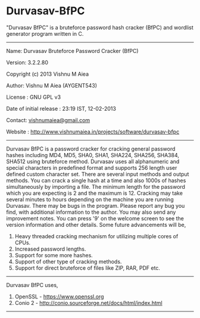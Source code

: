 # Durvasav-BfPC
"Durvasav BfPC" is a bruteforce password hash cracker (BfPC) and wordlist generator program written in C.


---------------------------------------------------------------------------------------------------------

Name: Durvasav Bruteforce Password Cracker (BfPC)

Version: 3.2.2.80

Copyright (c) 2013 Vishnu M Aiea

Author: Vishnu M Aiea (AYGENT543)

License : GNU GPL v3

Date of initial release : 23:19 IST, 12-02-2013 

Contact: vishnumaiea@gmail.com

Website : http://www.vishnumaiea.in/projects/software/durvasav-bfpc

--------------------------------------------------------------------------------------------------------



Durvasav BfPC is a password cracker for cracking general password hashes including MD4, MD5, SHA0, SHA1, SHA224, SHA256, SHA384, SHA512 using bruteforce method. Durvasav uses all alphanumeric and special characters in predefined format and supports 256 length user defined custom character set. There are several input methods and output methods. You can crack a single hash at a time and also 1000s of hashes simultaneously by importing a file. The minimum length for the password which you are expecting is 2 and the maximum is 12. Cracking may take several minutes to hours depending on the machine you are running Durvasav. There may be bugs in the program. Please report any bug you find, with additional information to the author. You may also send any improvement notes. You can press '9' on the welcome screen to see the version information and other details. Some future advancements will be,

1. Heavy threaded cracking mechanism for utilizing multiple cores of CPUs.
2. Increased password lengths.
3. Support for some more hashes.
4. Support of other type of cracking methods.
5. Support for direct bruteforce of files like ZIP, RAR, PDF etc.

---------------------------------------------------------------------------------------------------------

Durvasav BfPC uses,

1. OpenSSL - https://www.openssl.org
2. Conio 2 - http://conio.sourceforge.net/docs/html/index.html

---------------------------------------------------------------------------------------------------------
